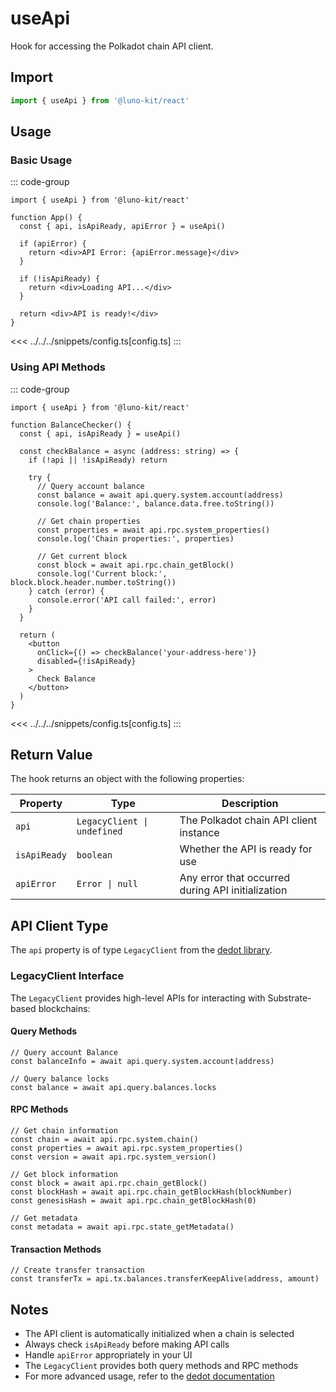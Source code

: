 # useApi

Hook for accessing the Polkadot chain API client.

## Import

```ts
import { useApi } from '@luno-kit/react'
```

## Usage

### Basic Usage

::: code-group

```tsx [index.tsx]
import { useApi } from '@luno-kit/react'

function App() {
  const { api, isApiReady, apiError } = useApi()

  if (apiError) {
    return <div>API Error: {apiError.message}</div>
  }

  if (!isApiReady) {
    return <div>Loading API...</div>
  }

  return <div>API is ready!</div>
}
```
<<< ../../../snippets/config.ts[config.ts]
:::

### Using API Methods

::: code-group

```tsx [index.tsx]
import { useApi } from '@luno-kit/react'

function BalanceChecker() {
  const { api, isApiReady } = useApi()

  const checkBalance = async (address: string) => {
    if (!api || !isApiReady) return

    try {
      // Query account balance
      const balance = await api.query.system.account(address)
      console.log('Balance:', balance.data.free.toString())
      
      // Get chain properties
      const properties = await api.rpc.system_properties()
      console.log('Chain properties:', properties)
      
      // Get current block
      const block = await api.rpc.chain_getBlock()
      console.log('Current block:', block.block.header.number.toString())
    } catch (error) {
      console.error('API call failed:', error)
    }
  }

  return (
    <button 
      onClick={() => checkBalance('your-address-here')}
      disabled={!isApiReady}
    >
      Check Balance
    </button>
  )
}
```
<<< ../../../snippets/config.ts[config.ts]
:::

## Return Value
The hook returns an object with the following properties:

| Property | Type | Description |
|----------|------|-------------|
| `api` | `LegacyClient \| undefined` | The Polkadot chain API client instance |
| `isApiReady` | `boolean` | Whether the API is ready for use |
| `apiError` | `Error \| null` | Any error that occurred during API initialization |

## API Client Type

The `api` property is of type `LegacyClient` from the [dedot library](https://docs.dedot.dev/clients-and-providers/clients#legacyclient).

### LegacyClient Interface

The `LegacyClient` provides high-level APIs for interacting with Substrate-based blockchains:

#### Query Methods

```tsx
// Query account Balance
const balanceInfo = await api.query.system.account(address)

// Query balance locks
const balance = await api.query.balances.locks
```

#### RPC Methods

```tsx
// Get chain information
const chain = await api.rpc.system.chain()
const properties = await api.rpc.system_properties()
const version = await api.rpc.system_version()

// Get block information
const block = await api.rpc.chain_getBlock()
const blockHash = await api.rpc.chain_getBlockHash(blockNumber)
const genesisHash = await api.rpc.chain_getBlockHash(0)

// Get metadata
const metadata = await api.rpc.state_getMetadata()
```

#### Transaction Methods

```tsx
// Create transfer transaction
const transferTx = api.tx.balances.transferKeepAlive(address, amount)
```

## Notes

- The API client is automatically initialized when a chain is selected
- Always check `isApiReady` before making API calls
- Handle `apiError` appropriately in your UI
- The `LegacyClient` provides both query methods and RPC methods
- For more advanced usage, refer to the [dedot documentation](https://docs.dedot.dev/clients-and-providers/clients#legacyclient)
